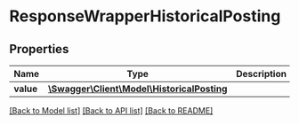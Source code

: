 # ResponseWrapperHistoricalPosting

## Properties
Name | Type | Description | Notes
------------ | ------------- | ------------- | -------------
**value** | [**\Swagger\Client\Model\HistoricalPosting**](HistoricalPosting.md) |  | [optional] 

[[Back to Model list]](../README.md#documentation-for-models) [[Back to API list]](../README.md#documentation-for-api-endpoints) [[Back to README]](../README.md)


